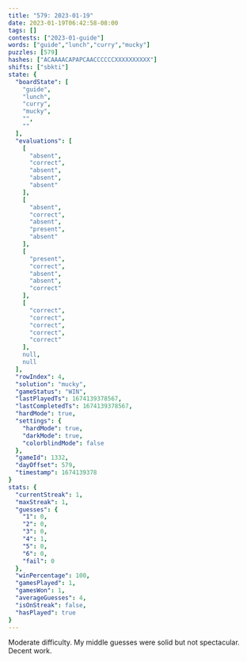 ```yaml
---
title: "579: 2023-01-19"
date: 2023-01-19T06:42:58-08:00
tags: []
contests: ["2023-01-guide"]
words: ["guide","lunch","curry","mucky"]
puzzles: [579]
hashes: ["ACAAAACAPAPCAACCCCCCXXXXXXXXXX"]
shifts: ["sbkti"]
state: {
  "boardState": [
    "guide",
    "lunch",
    "curry",
    "mucky",
    "",
    ""
  ],
  "evaluations": [
    [
      "absent",
      "correct",
      "absent",
      "absent",
      "absent"
    ],
    [
      "absent",
      "correct",
      "absent",
      "present",
      "absent"
    ],
    [
      "present",
      "correct",
      "absent",
      "absent",
      "correct"
    ],
    [
      "correct",
      "correct",
      "correct",
      "correct",
      "correct"
    ],
    null,
    null
  ],
  "rowIndex": 4,
  "solution": "mucky",
  "gameStatus": "WIN",
  "lastPlayedTs": 1674139378567,
  "lastCompletedTs": 1674139378567,
  "hardMode": true,
  "settings": {
    "hardMode": true,
    "darkMode": true,
    "colorblindMode": false
  },
  "gameId": 1332,
  "dayOffset": 579,
  "timestamp": 1674139378
}
stats: {
  "currentStreak": 1,
  "maxStreak": 1,
  "guesses": {
    "1": 0,
    "2": 0,
    "3": 0,
    "4": 1,
    "5": 0,
    "6": 0,
    "fail": 0
  },
  "winPercentage": 100,
  "gamesPlayed": 1,
  "gamesWon": 1,
  "averageGuesses": 4,
  "isOnStreak": false,
  "hasPlayed": true
}
---
```

<!-- more -->
Moderate difficulty. My middle guesses were solid but not spectacular. Decent work.
